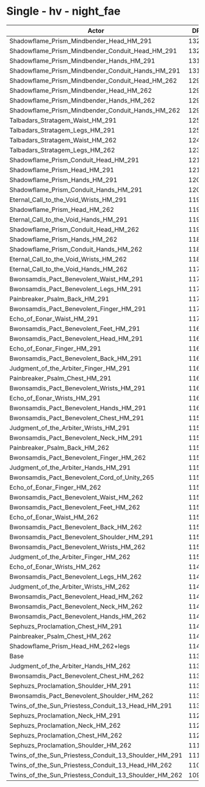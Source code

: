 # Single - hv - night_fae
| Actor | DPS | Increase |
|---|:---:|:---:|
|Shadowflame_Prism_Mindbender_Head_HM_291|13237|16.15%|
|Shadowflame_Prism_Mindbender_Conduit_Head_HM_291|13236|16.14%|
|Shadowflame_Prism_Mindbender_Hands_HM_291|13154|15.43%|
|Shadowflame_Prism_Mindbender_Conduit_Hands_HM_291|13148|15.38%|
|Shadowflame_Prism_Mindbender_Conduit_Head_HM_262|12992|14.00%|
|Shadowflame_Prism_Mindbender_Head_HM_262|12986|13.95%|
|Shadowflame_Prism_Mindbender_Hands_HM_262|12951|13.64%|
|Shadowflame_Prism_Mindbender_Conduit_Hands_HM_262|12948|13.62%|
|Talbadars_Stratagem_Waist_HM_291|12586|10.44%|
|Talbadars_Stratagem_Legs_HM_291|12579|10.38%|
|Talbadars_Stratagem_Waist_HM_262|12404|8.85%|
|Talbadars_Stratagem_Legs_HM_262|12339|8.27%|
|Shadowflame_Prism_Conduit_Head_HM_291|12132|6.46%|
|Shadowflame_Prism_Head_HM_291|12126|6.40%|
|Shadowflame_Prism_Hands_HM_291|12054|5.77%|
|Shadowflame_Prism_Conduit_Hands_HM_291|12051|5.75%|
|Eternal_Call_to_the_Void_Wrists_HM_291|11985|5.16%|
|Shadowflame_Prism_Head_HM_262|11963|4.98%|
|Eternal_Call_to_the_Void_Hands_HM_291|11955|4.90%|
|Shadowflame_Prism_Conduit_Head_HM_262|11901|4.43%|
|Shadowflame_Prism_Hands_HM_262|11871|4.17%|
|Shadowflame_Prism_Conduit_Hands_HM_262|11871|4.16%|
|Eternal_Call_to_the_Void_Wrists_HM_262|11856|4.03%|
|Eternal_Call_to_the_Void_Hands_HM_262|11776|3.33%|
|Bwonsamdis_Pact_Benevolent_Waist_HM_291|11708|2.74%|
|Bwonsamdis_Pact_Benevolent_Legs_HM_291|11707|2.73%|
|Painbreaker_Psalm_Back_HM_291|11704|2.70%|
|Bwonsamdis_Pact_Benevolent_Finger_HM_291|11703|2.69%|
|Echo_of_Eonar_Waist_HM_291|11701|2.67%|
|Bwonsamdis_Pact_Benevolent_Feet_HM_291|11695|2.62%|
|Bwonsamdis_Pact_Benevolent_Head_HM_291|11692|2.59%|
|Echo_of_Eonar_Finger_HM_291|11690|2.58%|
|Bwonsamdis_Pact_Benevolent_Back_HM_291|11650|2.23%|
|Judgment_of_the_Arbiter_Finger_HM_291|11649|2.22%|
|Painbreaker_Psalm_Chest_HM_291|11642|2.15%|
|Bwonsamdis_Pact_Benevolent_Wrists_HM_291|11633|2.08%|
|Echo_of_Eonar_Wrists_HM_291|11621|1.97%|
|Bwonsamdis_Pact_Benevolent_Hands_HM_291|11615|1.92%|
|Bwonsamdis_Pact_Benevolent_Chest_HM_291|11595|1.74%|
|Judgment_of_the_Arbiter_Wrists_HM_291|11590|1.70%|
|Bwonsamdis_Pact_Benevolent_Neck_HM_291|11581|1.63%|
|Painbreaker_Psalm_Back_HM_262|11574|1.56%|
|Bwonsamdis_Pact_Benevolent_Finger_HM_262|11565|1.48%|
|Judgment_of_the_Arbiter_Hands_HM_291|11564|1.48%|
|Bwonsamdis_Pact_Benevolent_Cord_of_Unity_265|11556|1.40%|
|Echo_of_Eonar_Finger_HM_262|11550|1.35%|
|Bwonsamdis_Pact_Benevolent_Waist_HM_262|11541|1.27%|
|Bwonsamdis_Pact_Benevolent_Feet_HM_262|11525|1.13%|
|Echo_of_Eonar_Waist_HM_262|11523|1.12%|
|Bwonsamdis_Pact_Benevolent_Back_HM_262|11522|1.11%|
|Bwonsamdis_Pact_Benevolent_Shoulder_HM_291|11516|1.05%|
|Bwonsamdis_Pact_Benevolent_Wrists_HM_262|11511|1.01%|
|Judgment_of_the_Arbiter_Finger_HM_262|11510|1.00%|
|Echo_of_Eonar_Wrists_HM_262|11494|0.86%|
|Bwonsamdis_Pact_Benevolent_Legs_HM_262|11481|0.74%|
|Judgment_of_the_Arbiter_Wrists_HM_262|11461|0.57%|
|Bwonsamdis_Pact_Benevolent_Head_HM_262|11460|0.56%|
|Bwonsamdis_Pact_Benevolent_Neck_HM_262|11454|0.51%|
|Bwonsamdis_Pact_Benevolent_Hands_HM_262|11439|0.38%|
|Sephuzs_Proclamation_Chest_HM_291|11421|0.22%|
|Painbreaker_Psalm_Chest_HM_262|11408|0.11%|
|Shadowflame_Prism_Head_HM_262+legs|11408|0.10%|
|Base|11396|0.00%|
|Judgment_of_the_Arbiter_Hands_HM_262|11384|-0.11%|
|Bwonsamdis_Pact_Benevolent_Chest_HM_262|11363|-0.29%|
|Sephuzs_Proclamation_Shoulder_HM_291|11345|-0.45%|
|Bwonsamdis_Pact_Benevolent_Shoulder_HM_262|11342|-0.48%|
|Twins_of_the_Sun_Priestess_Conduit_13_Head_HM_291|11305|-0.80%|
|Sephuzs_Proclamation_Neck_HM_291|11222|-1.53%|
|Sephuzs_Proclamation_Neck_HM_262|11221|-1.54%|
|Sephuzs_Proclamation_Chest_HM_262|11200|-1.72%|
|Sephuzs_Proclamation_Shoulder_HM_262|11167|-2.01%|
|Twins_of_the_Sun_Priestess_Conduit_13_Shoulder_HM_291|11130|-2.33%|
|Twins_of_the_Sun_Priestess_Conduit_13_Head_HM_262|11081|-2.77%|
|Twins_of_the_Sun_Priestess_Conduit_13_Shoulder_HM_262|10966|-3.77%|
